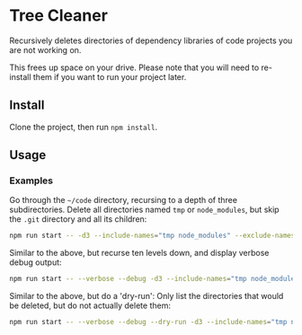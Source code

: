 # Tree Cleaner

Recursively deletes directories of dependency libraries of code projects you are not working on.

This frees up space on your drive. Please note that you will need to re-install them if you want to run your project later.

## Install
Clone the project, then run `npm install`.

## Usage

### Examples

Go through the `~/code` directory, recursing to a depth of three subdirectories. Delete all directories named `tmp` or `node_modules`, but skip the `.git` directory and all its children:

```bash
npm run start -- -d3 --include-names="tmp node_modules" --exclude-names=".git" ~/code
```

Similar to the above, but recurse ten levels down, and display verbose debug output:

```bash
npm run start -- --verbose --debug -d3 --include-names="tmp node_modules" --exclude-names=".git" ~/code
```

Similar to the above, but do a 'dry-run': Only list the directories that would be deleted, but do not actually delete them:

```bash
npm run start -- --verbose --debug --dry-run -d3 --include-names="tmp node_modules" --exclude-names=".git" ~/code
```
